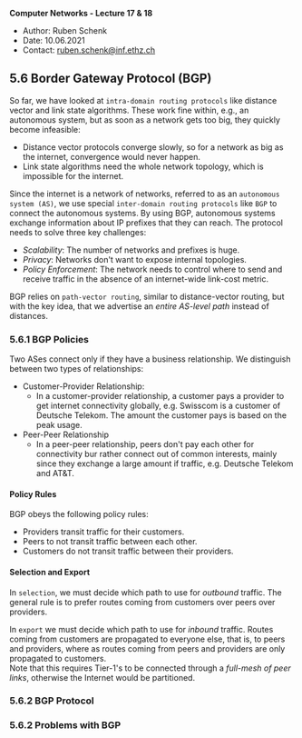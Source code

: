 **Computer Networks - Lecture 17 & 18**

- Author: Ruben Schenk
- Date: 10.06.2021
- Contact: ruben.schenk@inf.ethz.ch

## 5.6 Border Gateway Protocol (BGP)

So far, we have looked at `intra-domain routing protocols` like distance vector and link state algorithms. These work fine within, e.g., an autonomous system, but as soon as a network gets too big, they quickly become infeasible:

- Distance vector protocols converge slowly, so for a network as big as the internet, convergence would never happen.
- Link state algorithms need the whole network topology, which is impossible for the internet.

Since the internet is a network of networks, referred to as an `autonomous system (AS)`, we use special `inter-domain routing protocols` like `BGP` to connect the autonomous systems. By using BGP, autonomous systems exchange information about IP prefixes that they can reach. The protocol needs to solve three key challenges:

- *Scalability*: The number of networks and prefixes is huge.
- *Privacy*: Networks don't want to expose internal topologies.
- *Policy Enforcement*: The network needs to control where to send and receive traffic in the absence of an internet-wide link-cost metric.

BGP relies on `path-vector routing`, similar to distance-vector routing, but with the key idea, that we advertise an *entire AS-level path* instead of distances.

### 5.6.1 BGP Policies

Two ASes connect only if they have a business relationship. We distinguish between two types of relationships:

- Customer-Provider Relationship:
  - In a customer-provider relationship, a customer pays a provider to get internet connectivity globally, e.g. Swisscom is a customer of Deutsche Telekom. The amount the customer pays is based on the peak usage.
- Peer-Peer Relationship
  - In a peer-peer relationship, peers don't pay each other for connectivity bur rather connect out of common interests, mainly since they exchange a large amount if traffic, e.g. Deutsche Telekom and AT&T.

#### Policy Rules

BGP obeys the following policy rules:

- Providers transit traffic for their customers.
- Peers to not transit traffic between each other.
- Customers do not transit traffic between their providers.

#### Selection and Export

In `selection`, we must decide which path to use for *outbound* traffic. The general rule is to prefer routes coming from customers over peers over providers.

In `export` we must decide which path to use for *inbound* traffic. Routes coming from customers are propagated to everyone else, that is, to peers and providers, where as routes coming from peers and providers are only propagated to customers.  
Note that this requires Tier-1's to be connected through a *full-mesh of peer links*, otherwise the Internet would be partitioned.

### 5.6.2 BGP Protocol

### 5.6.2 Problems with BGP